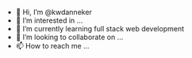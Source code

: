 - 👋 Hi, I’m @kwdanneker
- 👀 I’m interested in ...
- 🌱 I’m currently learning full stack web development
- 💞️ I’m looking to collaborate on ...
- 📫 How to reach me ...

<!---
kwdanneker/kwdanneker is a ✨ special ✨ repository because its `README.md` (this file) appears on your GitHub profile.
You can click the Preview link to take a look at your changes.
--->
